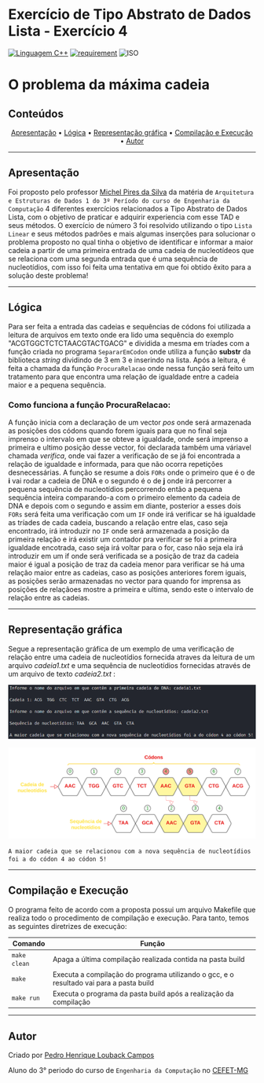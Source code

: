 # Exercício de Tipo Abstrato de Dados Lista - Exercício 4

[![Linguagem C++](https://img.shields.io/badge/Linguagem-C%2B%2B-green.svg)](https://github.com/PedroLouback/Exercicio3-ListaAEDs)
[![requirement](https://img.shields.io/badge/IDE-Visual%20Studio%20Code-informational)](https://code.visualstudio.com/docs/?dv=linux64_deb)
![ISO](https://img.shields.io/badge/ISO-Linux-blueviolet)


<h1> O problema da máxima cadeia

## Conteúdos

<p align="center">
 <a href="#apresentação">Apresentação</a> •
 <a href="#lógica">Lógica</a> • 
 <a href="#representação-gráfica">Representação gráfica</a> • 
 <a href="#compilação-e-execução">Compilação e Execução</a> • 
 <a href="#autor">Autor</a>
</p>

---


## Apresentação

Foi proposto pelo professor [Michel Pires da Silva](http://lattes.cnpq.br/1449902596670082) da matéria de `Arquitetura e Estruturas de Dados 1 do 3º Período do curso de Engenharia da Computação` 4 diferentes exercícios relacionados a Tipo Abstrato de Dados Lista, com o objetivo de praticar e adquirir experiencia com esse TAD e seus métodos. O exercício de número 3 foi resolvido utilizando o tipo `Lista Linear` e seus métodos padrões e mais algumas inserções para solucionar o problema proposto no qual tinha o objetivo de identificar e informar a maior cadeia a partir de uma primeira entrada de uma cadeia de nucleotídeos que se relaciona com uma segunda entrada que é uma sequência de nucleotídios, com isso foi feita uma tentativa em que foi obtido êxito para a solução deste problema!

---

## Lógica

Para ser feita a entrada das cadeias e sequências de códons foi utilizada a leitura de arquivos em texto onde era lido uma sequência do exemplo "ACGTGGCTCTCTAACGTACTGACG" e dividida a mesma em tríades com a função criada no programa `SepararEmCodon` onde utiliza a função **substr** da biblioteca _string_ dividindo de 3 em 3 e inserindo na lista.
Após a leitura, é feita a chamada da função `ProcuraRelacao` onde nessa função será feito um tratamento para que encontra uma relação de igualdade entre a cadeia maior e a pequena sequência.

### Como funciona a função ProcuraRelacao:

A função inicia com a declaração de um vector _pos_ onde será armazenada as posições dos códons quando forem iguais para que no final seja imprenso o intervalo em que se obteve a igualdade, onde será imprenso a primeira e ultimo posição desse vector, foi declarada também uma váriavel chamada _verifica_, onde vai fazer a verificação de se já foi encontrada a relação de igualdade e informada, para que não ocorra repetições desnecessárias. A função se resume a dois `FORs` onde o primeiro que é o de **i** vai rodar a cadeia de DNA e o segundo é o de **j** onde irá percorrer a pequena sequência de nucleotídios percorrendo então a pequena sequência inteira comparando-a com o primeiro elemento da cadeia de DNA e depois com o segundo e assim em diante, posterior a esses dois `FORs` será feita uma verificação com um `IF` onde irá verificar se há igualdade as tríades de cada cadeia, buscando a relação entre elas, caso seja encontrado, irá introduzir no `IF` onde será armazenada a posição da primeira relação e irá existir um contador pra verificar se foi a primeira igualdade encotrada, caso seja irá voltar para o for, caso não seja ela irá introduzir em um if onde será verificada se a posição de traz da cadeia maior é igual a posição de traz da cadeia menor para verificar se há uma relação maior entre as cadeias, caso as posições anteriores forem iguais, as posições serão armazenadas no vector para quando for imprensa as posições de relaçãoes mostre a primeira e ultima, sendo este o intervalo de relação entre as cadeias.

---

## Representação gráfica

Segue a representação gráfica de um exemplo de uma verificação de relação entre uma cadeia de nucleotídios fornecida atraves da leitura de um arquivo _cadeia1.txt_ e uma sequência de nucleotídios fornecidas através de um arquivo de texto _cadeia2.txt_ :

<p align="center">
<img src="imgs/representacaoprograma.png" width="750px"/>
</p>
<p align="center">
<img src="imgs/representacaodiagrama.png" width="800px"/>
</p>

    A maior cadeia que se relacionou com a nova sequência de nucleotídios foi a do códon 4 ao códon 5!



---

## Compilação e Execução

O programa feito de acordo com a proposta possui um arquivo Makefile que realiza todo o procedimento de compilação e execução. Para tanto, temos as seguintes diretrizes de execução:


| Comando                |  Função                                                                                           |                     
| -----------------------| ------------------------------------------------------------------------------------------------- |
|  `make clean`          | Apaga a última compilação realizada contida na pasta build                                        |
|  `make`                | Executa a compilação do programa utilizando o gcc, e o resultado vai para a pasta build           |
|  `make run`            | Executa o programa da pasta build após a realização da compilação             


---

## Autor

Criado por [Pedro Henrique Louback Campos](https://www.linkedin.com/in/pedro-henrique-louback-campos-0a4a03205/)

Aluno do 3° periodo do curso de `Engenharia da Computação` no [CEFET-MG](https://www.cefetmg.br)

